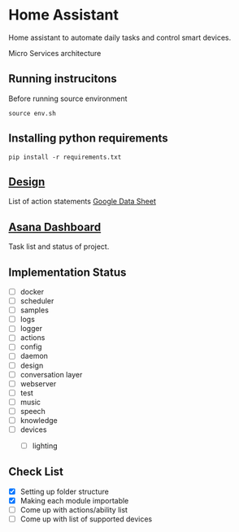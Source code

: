 # Home Assistant
Home assistant to automate daily tasks and control smart devices.

Micro Services architecture

## Running instrucitons
Before running source environment
    
    source env.sh

## Installing python requirements
    
    pip install -r requirements.txt

## [Design](https://github.com/naren-m/home_assistant/tree/master/design)
List of action statements [Google Data Sheet](https://docs.google.com/spreadsheets/d/10Gv-fn5q7PAu1UqpnfmifxHsyIDZredYZ4RxdRXsEfk/edit#gid=0)

## [Asana Dashboard](https://app.asana.com/0/232558902046099/board)
Task list and status of project.

## Implementation Status
- [ ] docker
- [ ] scheduler
- [ ] samples
- [ ] logs
- [ ] logger
- [ ] actions
- [ ] config
- [ ] daemon
- [ ] design
- [ ] conversation layer
- [ ] webserver
- [ ] test
- [ ] music
- [ ] speech
- [ ] knowledge
- [ ] devices
	- [ ] lighting


## Check List
- [x] Setting up folder structure
- [x] Making each module importable
- [ ] Come up with actions/ability list
- [ ] Come up with list of supported devices
